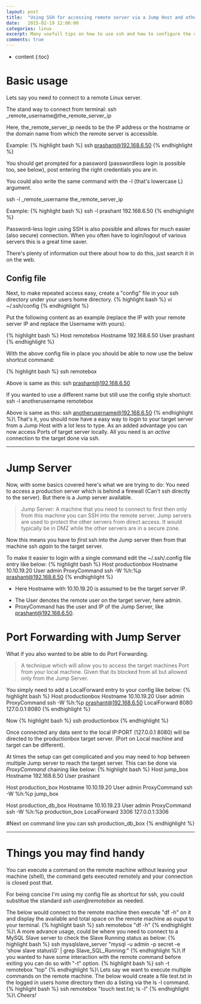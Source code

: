 ```yaml
---
layout: post
title:  "Using SSH for accessing remote server via a Jump Host and other handy things!"
date:   2015-02-19 12:06:00
categories: linux
excerpt: Many usefull tips on how to use ssh and how to configure the config file for jump servers and more.
comments: true
---
```


* content
{:toc}

# Basic usage

Lets say you need to connect to a remote Linux server.

The stand way to connect from terminal:
ssh _remote_username@the_remote_server_ip

Here, the_remote_server_ip needs to be the IP address or the hostname or the domain name from which the remote server is accessible.

Example:
{% highlight bash %}
ssh prashant@192.168.6.50
{% endhighlight %}

You should get prompted for a password (passwordless login is possible too, see below), post entering the right credentials you are in.


You could also write the same command with the -l (that's lowercase L) argument.

ssh -l _remote_username the_remote_server_ip

Example:
{% highlight bash %}
ssh -l prashant 192.168.6.50
{% endhighlight %}

Password-less login using SSH is also possible and allows for much easier (also secure) connection.
When you often have to login/logout of various servers this is a great time saver.

There's plenty of information out there about how to do this, just search it in on the web.

## Config file
Next, to make repeated access easy, create a "config" file in your ssh directory under your users home directory.
{% highlight bash %}
vi ~/.ssh/config
{% endhighlight %}

Put the following content as an example (replace the IP with your remote server IP and replace the Username with yours).

{% highlight bash %}
Host remotebox
  Hostname 192.168.6.50
  User prashant
{% endhighlight %}

With the above config file in place you should be able to now use the below shortcut command:

{% highlight bash %}
ssh remotebox

Above is same as this:
ssh prashant@192.168.6.50

If you wanted to use a different name but still use the config style shortuct:
ssh -l anotherusername remotebox

Above is same as this:
ssh anotherusername@192.168.6.50
{% endhighlight %}\\
That's it, you should now have a easy way to login to your target server from a Jump Host with a lot less to type.
As an added advantage you can now access Ports of target server locally. All you need is an *active* connection to the target done via ssh.


---

# Jump Server

Now, with some basics covered here's what we are trying to do:
You need to access a production server which is behind a firewall (Can't ssh directly to the server).
But there is a Jump server available.

>Jump Server:
A machine that you need to connect to first then only from this machine you can SSH into the remote server.
Jump servers are used to protect the other servers from direct access. 
It would typically be in DMZ while the other servers are in a secure zone.

Now this means you have to _first_ ssh into the Jump server then from that machine ssh _again_ to the target server.

To make it easier to login with a single command edit the ~/.ssh/.config file entry like below:
{% highlight bash %}
Host productionbox
  Hostname 10.10.19.20
  User admin
  ProxyCommand ssh -W %h:%p prashant@192.168.6.50
{% endhighlight %}

* Here Hostname with 10.10.19.20 is assumed to be the target server IP.
- The User denotes the remote user on the target server, here admin.
- ProxyCommand has the user and IP of the Jump Server, like prashant@192.168.6.50.

# Port Forwarding with Jump Server
What if you also wanted to be able to do Port Forwarding.

>A technique which will allow you to access the target machines Port
from your local machine. Given that its blocked from all but allowed only from the Jump Server.

You simply need to add a LocalForward entry to your config like below:
{% highlight bash %}
Host productionbox
  Hostname 10.10.19.20
  User admin
  ProxyCommand ssh -W %h:%p prashant@192.168.6.50
  LocalForward 8080 127.0.0.1:8080
{% endhighlight %}

Now 
{% highlight bash %}
ssh productionbox
{% endhighlight %}

Once connected any data sent to the local IP:PORT (127.0.0.1 8080) will be directed to the productionbox target server.
(Port on Local machine and target can be different).

At times the setup can get complicated and you may need to hop between multiple Jump server to reach the target server.
This can be done via _ProxyCommand_ chaining like below:
{% highlight bash %}
Host jump_box
  Hostname 192.168.6.50
  User prashant
  
Host production_box
  Hostname 10.10.19.20
  User admin
  ProxyCommand ssh -W %h:%p jump_box

Host production_db_box
  Hostname 10.10.19.23
  User admin
  ProxyCommand ssh -W %h:%p production_box
  LocalForward 3306 127.0.0.1:3306

#Next on command line you can
ssh production_db_box
{% endhighlight %}

---

# Things you may find handy
You can execute a command on the remote machine without leaving your machine (shell), the command gets executed remotely and your connection is closed post that.

For being concise I'm using my config file as shortcut for ssh, you could substitue the standard *ssh user@remotebox* as needed. 

The below would connect to the remote machine then execute "df -h" on it and display the available and total space on the remote machine as ouput to your terminal.
{% highlight bash %}
ssh remotebox "df -h"
{% endhighlight %}\\
A more advance usage, could be where you need to connect to a MySQL Slave server to check the Slave Running status as below:
{% highlight bash %}
ssh mysqlslave_server "mysql -u admin -p secret -e 'show slave status\G' | grep Slave_SQL_Running:"
{% endhighlight %}\\
If you wanted to have some interaction with the remote command before exiting you can do so with "-t" option.
{% highlight bash %}
ssh -t remotebox "top"
{% endhighlight %}\\
Lets say we want to execute multiple commands on the remote machine.
The below would create a file test.txt in the logged in users home directory then do a listing via the ls -l command.
{% highlight bash %}
ssh remotebox "touch test.txt; ls -l"
{% endhighlight %}\\
*Cheers!*
